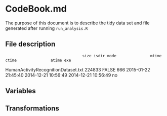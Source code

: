 # CodeBook.md

The purpose of this document is to describe the tidy data set and file generated after running `run_analysis.R`

## File description

                                      size isdir mode               mtime               ctime               atime exe
HumanActivityRecognitionDataset.txt 224833 FALSE  666 2015-01-22 21:45:40 2014-12-21 10:56:49 2014-12-21 10:56:49  no

## Variables

## Transformations

